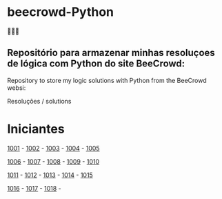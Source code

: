 # beecrowd-Python

🐝🐝🐝

## Repositório para armazenar minhas resoluçoes de lógica com Python do site BeeCrowd:
Repository to store my logic solutions with Python from the BeeCrowd websi:

Resoluções / solutions

# Iniciantes

[1001](ex1001.py) - [1002](ex1002.py) - [1003](ex1003.py) - [1004](ex1004.py) - [1005](ex1005.py) 

[1006](ex1006.py) - [1007](ex1007.py) - [1008](ex1008.py) - [1009](ex1009.py) - [1010](ex1010.py) 

[1011](ex1011.py) - [1012](ex1012.py) - [1013](ex1013.py) - [1014](ex1014.py) - [1015](ex1015.py) 

[1016](ex1016.py) - [1017](ex1017.py) - [1018](ex1018.py) -
